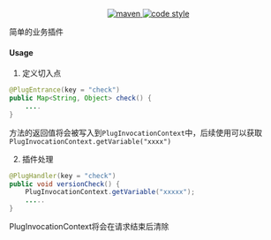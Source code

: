 <p align="center">
  <a href="https://search.maven.org/search?q=g:cn.wearctic%20a:biz-plug-spring-boot-starter">
    <img alt="maven" src="https://img.shields.io/maven-central/v/cn.wearctic/biz-plug-spring-boot-starter.svg?style=flat-square">
  </a>

  <a href="https://www.apache.org/licenses/LICENSE-2.0">
    <img alt="code style" src="https://img.shields.io/badge/license-Apache%202-4EB1BA.svg?style=flat-square">
  </a>
</p>

简单的业务插件

#### Usage
1. 定义切入点
```java
@PlugEntrance(key = "check")
public Map<String, Object> check() {
    ....
}
```
方法的返回值将会被写入到`PlugInvocationContext`中，后续使用可以获取`PlugInvocationContext.getVariable("xxxx")`

2. 插件处理
```java
@PlugHandler(key = "check")
public void versionCheck() {
    PlugInvocationContext.getVariable("xxxxx");
    .....
}
```
PlugInvocationContext将会在请求结束后清除